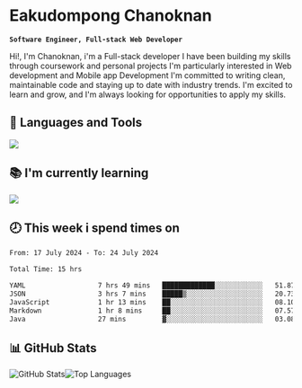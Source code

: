 # Eakudompong Chanoknan

**`Software Engineer, Full-stack Web Developer`**

<p>Hi!, I'm Chanoknan, i'm a Full-stack developer I have been building my skills
through coursework and personal projects I'm particularly interested in Web development
and Mobile app Development I'm committed to writing clean, maintainable
code and staying up to date with industry trends. I'm excited to learn
and grow, and I'm always looking for opportunities to apply my skills.</p>

## 🔧 Languages and Tools

  <a href="https://skillicons.dev">
    <img src="https://skillicons.dev/icons?i=typescript,javascript,html,css,php,java,python,laravel,nodejs,mongodb,react,nextjs,tailwind,mysql,planetscale,postgres,firebase&perline=9" />
  </a>
  
## 📚 I'm currently learning
  <a href="https://skillicons.dev">
    <img src="https://skillicons.dev/icons?i=go,rust,kotlin,androidstudio,graphql,docker,kubernetes,gcp,aws" />
  </a>

## 🕗 This week i spend times on

<!--START_SECTION:waka-->

```txt
From: 17 July 2024 - To: 24 July 2024

Total Time: 15 hrs

YAML                  7 hrs 49 mins   █████████████░░░░░░░░░░░░   51.87 %
JSON                  3 hrs 7 mins    █████▒░░░░░░░░░░░░░░░░░░░   20.73 %
JavaScript            1 hr 13 mins    ██░░░░░░░░░░░░░░░░░░░░░░░   08.10 %
Markdown              1 hr 8 mins     ██░░░░░░░░░░░░░░░░░░░░░░░   07.57 %
Java                  27 mins         ▓░░░░░░░░░░░░░░░░░░░░░░░░   03.08 %
```

<!--END_SECTION:waka-->

## 📊 GitHub Stats

<p style="display: flex">
  <img alt="GitHub Stats" src="https://github-readme-stats.vercel.app/api?username=EC-9624&show_icons=true&theme=gruvbox&count_private=true"/>
  <img alt="Top Languages" src="https://github-readme-stats.vercel.app/api/top-langs/?username=EC-9624&layout=compact&theme=gruvbox" />  
</p>

